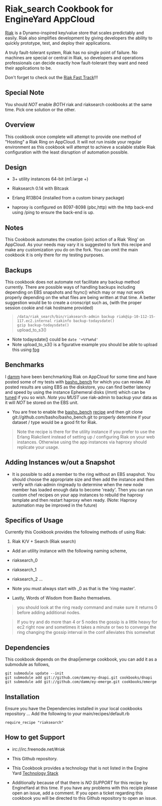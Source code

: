 Riak_search Cookbook for EngineYard AppCloud
=========

[Riak][1] is a Dynamo-inspired key/value store that scales predictably and easily. Riak also simplifies development by giving developers the ability to quickly prototype, test, and deploy their applications.

A truly fault-tolerant system, Riak has no single point of failure. No machines are special or central in Riak, so developers and operations professionals can decide exactly how fault-tolerant they want and need their applications to be.

Don't forget to check out the [Riak Fast Track][9]!!!

Special Note
--------

You should *NOT* enable *BOTH* riak and riaksearch cookbooks at the same time.  Pick one solution or the other.



Overview
--------

This cookbook once complete will attempt to provide one method of "Hosting" a Riak Ring on AppCloud.  It will not run inside your regular environment as this cookbook will attempt to achieve a scalable stable Riak configuration with the least disruption of automation possible.

Design
--------

* 3+ utility instances 64-bit (m1.large +)

* Riaksearch 0.14 with Bitcask
* Erlang R13B04 (installed from a custom binary package)
* haproxy is configured on 8097-8098 (pbc,http) with the http back-end using /ping to ensure the back-end is up.

Notes
--------

This Cookbook automates the creation (join) action of a Riak 'Ring' on AppCloud.  As your needs may vary it is suggested to fork this recipe and make any customization you do on the fork.  You can omit the main cookbook it is only there for my testing purposes.

Backups
--------

This cookbook does not automate not facilitate any backup method currently.  There are possible ways of handling backups including depending on EBS snapshots and fsync() which may or may not work properly depending on the what files are being written at that time.  A better suggestion would be to create a cronscript such as, (with the proper session cookie and riak hostname provided) 

> ``/data/riak_search/bin/riaksearch-admin backup riak@ip-10-112-15-117.ec2.internal riakinfo backup-todaysdate()``  
> ``gzip backup-todaysdate()``  
> upload_to_s3()

* Note todaysdate() could be ``date '+%Y%m%d'`` 
* Note upload_to_s3() is a figurative example you should be able to upload this using [fog][3]

Benchmarks
--------

I [damm][4] have been benchmarking Riak on AppCloud for some time and have posted some of my tests with [basho_bench][5] for which you can review.  All posted results are using EBS as the diskstore, you can find better latency and speed by using the instance Ephemeral disks (/mnt) which can be [tuned][6] if you so wish.  *Note* you *MUST* use riak-admin to backup your data as it will *NOT* be stored on the EBS unit.  

* You are free to enable the [basho_bench][7] [recipe][8] and then git clone git://github.com/basho/basho_bench.git to properly determine if your dataset / type would be a good fit for Riak.

> Note the recipe is there for the utility instance if you prefer to use the Erlang Riakclient instead of setting up / configuring Riak on your web instances.  Otherwise using the app instances via haproxy should replicate your usage.

Adding Instances w/out a Snapshot
--------

* It is possible to add a member to the ring without an EBS snapshot.  You should choose the appropriate size and then add the instance and then verify with riak-admin ringready to determine when the new node member has loaded enough data to become 'ready'.  Then you can run custom chef recipes on your app instances to rebuild the haproxy template and then restart haproxy when ready.  (Note: Haproxy automation may be improved in the future)


Specifics of Usage
--------

Currently this Cookbook provides the following methods of using Riak:

1. Riak K/V + Search (Riak search)

  * Add an utility instance with the following naming scheme,

  * riaksearch_0
  * riaksearch_1
  * riaksearch_2
  ...

  * Note you must always start with _0 as that is the 'ring master'.  

* Lastly, Words of Wisdom from Basho themselves.

> you should look at the ring ready command and make sure it returns 0 before adding additional nodes.

> If you try and do more than 4 or 5 nodes the gossip is a little heavy for ec2 right now and sometimes it takes a minute or two to converge the ring changing the gossip interval in the conf alleviates this somewhat

Dependencies
--------

This cookbook depends on the dnapi|emerge cookbook, you can add it as a
submodule as follows,

``git submodule update --init``  
``git submodule add git://github.com/damm/ey-dnapi.git cookbooks/dnapi`` 
``git submodule add git://github.com/damm/ey-emerge.git cookbooks/emerge``  

Installation
--------

Ensure you have the Dependencies installed in your local cookbooks repository ...
Add the following to your main/recipes/default.rb

``require_recipe "riaksearch"``  

How to get Support
--------

* irc://irc.freenode.net/#riak
* This Github repository.
* This Cookbook provides a technology that is not listed in the Engine Yard [Technology Stack][2]

* Additionally because of that there is *NO SUPPORT* for this recipe by EngineYard at this time.  If you have any problems with this reciple please open an issue, add a comment.  If you open a ticket regarding this cookbook you will be directed to this Github repository to open an issue.


[1]: http://wiki.basho.com/display/RIAK/Riak
[2]: http://www.engineyard.com/products/technology/stack
[3]: https://github.com/geemus/fog
[4]: https://github.com/damm
[5]: https://github.com/damm/basho_bench
[6]: https://github.com/engineyard/ey-cloud-recipes/blob/master/cookbooks/riaksearch/attributes/riak.rb#L3
[7]: https://github.com/engineyard/ey-cloud-recipes/blob/master/cookbooks/riaksearch/recipes/default.rb#L6
[8]: https://github.com/engineyard/ey-cloud-recipes/blob/master/cookbooks/riaksearch/recipes/default.rb#51
[9]: http://wiki.basho.com/The-Riak-Fast-Track.html

